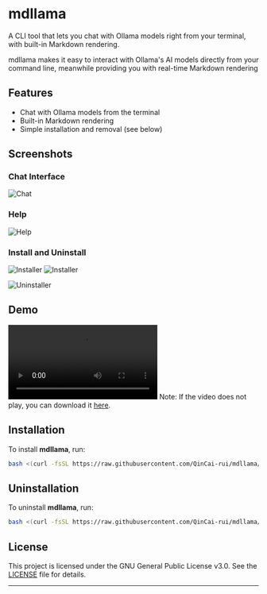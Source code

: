 # mdllama

A CLI tool that lets you chat with Ollama models right from your terminal, with built-in Markdown rendering.

mdllama makes it easy to interact with Ollama's AI models directly from your command line, meanwhile providing you with real-time Markdown rendering

## Features

- Chat with Ollama models from the terminal
- Built-in Markdown rendering
- Simple installation and removal (see below)

## Screenshots

### Chat Interface
![Chat](assets/chat.png)

### Help
![Help](assets/help.png)

### Install and Uninstall
![Installer](assets/installation.png)
![Installer](assets/installation2.png)

![Uninstaller](assets/uninstallation.png)

## Demo

<video controls src="assets/demo.webm" title="Demo"></video>
Note: If the video does not play, you can download it [here](assets/demo.webm).

## Installation

To install **mdllama**, run:

```bash
bash <(curl -fsSL https://raw.githubusercontent.com/QinCai-rui/mdllama/refs/heads/main/install.sh)
```

## Uninstallation

To uninstall **mdllama**, run:

```bash
bash <(curl -fsSL https://raw.githubusercontent.com/QinCai-rui/mdllama/refs/heads/main/uninstall.sh)
```

## License

This project is licensed under the GNU General Public License v3.0. See the [LICENSE](LICENSE) file for details.

---
